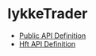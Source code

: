 # lykkeTrader


* [Public API Definition](https://public-api.lykke.com/swagger/ui)
* [Hft API Definition](https://hft-api.lykke.com/swagger/ui/) 
